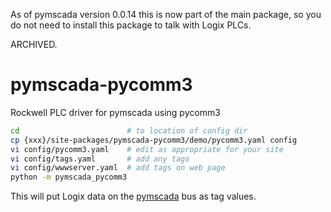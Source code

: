 As of pymscada version 0.0.14 this is now part of the main package, so you do not need
to install this package to talk with Logix PLCs.

ARCHIVED.

# pymscada-pycomm3
Rockwell PLC driver for pymscada using pycomm3

```bash
cd                        # to location of config dir
cp {xxx}/site-packages/pymscada-pycomm3/demo/pycomm3.yaml config
vi config/pycomm3.yaml    # edit as appropriate for your site
vi config/tags.yaml       # add any tags
vi config/wwwserver.yaml  # add tags on web page
python -m pymscada_pycomm3
```

This will put Logix data on the [pymscada](https://github.com/jamie0walton/pymscada) bus as tag values.

